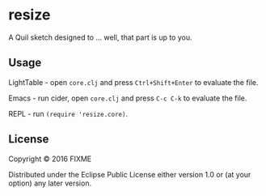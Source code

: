 # resize

A Quil sketch designed to ... well, that part is up to you.

## Usage

LightTable - open `core.clj` and press `Ctrl+Shift+Enter` to evaluate the file.

Emacs - run cider, open `core.clj` and press `C-c C-k` to evaluate the file.

REPL - run `(require 'resize.core)`.

## License

Copyright © 2016 FIXME

Distributed under the Eclipse Public License either version 1.0 or (at
your option) any later version.
